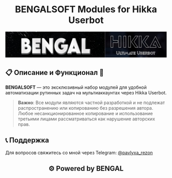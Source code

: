 <h1 align="center">BENGALSOFT Modules for Hikka Userbot</h1>

<p align="center">
  <img src="https://raw.githubusercontent.com/BENGALX/SOFT/bengal/IMAGE/BENGALHIKKA.jpg" alt="BENGAL HIKKA" width="900"/>
</p>

## 📋 Описание и Функционал 🚀
**BENGALSOFT** — это эксклюзивный набор модулей для удобной автоматизации рутинных задач на мультиаккаунтах через Hikka Userbot.

> **Важно**: Все модули являются частной разработкой и не подлежат распространению или копированию без разрешения автора. Любое несанкционированное копирование и использование третьими лицами рассматриваться как нарушение авторских прав.

## 📞 Поддержка

Для вопросов свяжитесь со мной через Telegram: [@pavlyxa_rezon](https://t.me/pavlyxa_rezon)

<h2 align="center">⚙️ Powered by BENGAL</2>

